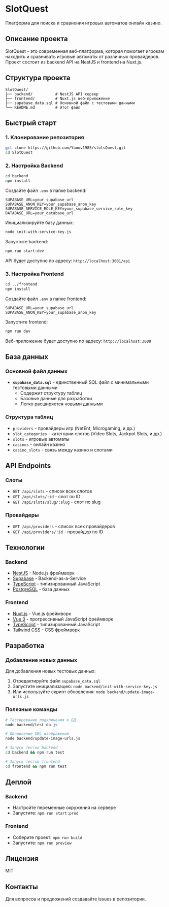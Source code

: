 # SlotQuest

Платформа для поиска и сравнения игровых автоматов онлайн казино.

## Описание проекта

SlotQuest - это современная веб-платформа, которая помогает игрокам находить и сравнивать игровые автоматы от различных провайдеров. Проект состоит из backend API на NestJS и frontend на Nuxt.js.

## Структура проекта

```
SlotQuest/
├── backend/          # NestJS API сервер
├── frontend/         # Nuxt.js веб-приложение
├── supabase_data.sql # Основной файл с тестовыми данными
└── README.md         # Этот файл
```

## Быстрый старт

### 1. Клонирование репозитория

```bash
git clone https://github.com/Yanov1985/slotsQuest.git
cd SlotQuest
```

### 2. Настройка Backend

```bash
cd backend
npm install
```

Создайте файл `.env` в папке backend:

```env
SUPABASE_URL=your_supabase_url
SUPABASE_ANON_KEY=your_supabase_anon_key
SUPABASE_SERVICE_ROLE_KEY=your_supabase_service_role_key
DATABASE_URL=your_database_url
```

Инициализируйте базу данных:

```bash
node init-with-service-key.js
```

Запустите backend:

```bash
npm run start:dev
```

API будет доступно по адресу: `http://localhost:3001/api`

### 3. Настройка Frontend

```bash
cd ../frontend
npm install
```

Создайте файл `.env` в папке frontend:

```env
SUPABASE_URL=your_supabase_url
SUPABASE_ANON_KEY=your_supabase_anon_key
```

Запустите frontend:

```bash
npm run dev
```

Веб-приложение будет доступно по адресу: `http://localhost:3000`

## База данных

### Основной файл данных

- **`supabase_data.sql`** - единственный SQL файл с минимальными тестовыми данными
  - Содержит структуру таблиц
  - Базовые данные для разработки
  - Легко расширяется новыми данными

### Структура таблиц

- `providers` - провайдеры игр (NetEnt, Microgaming, и др.)
- `slot_categories` - категории слотов (Video Slots, Jackpot Slots, и др.)
- `slots` - игровые автоматы
- `casinos` - онлайн казино
- `casino_slots` - связь между казино и слотами

## API Endpoints

### Слоты
- `GET /api/slots` - список всех слотов
- `GET /api/slots/:id` - слот по ID
- `GET /api/slots/slug/:slug` - слот по slug

### Провайдеры
- `GET /api/providers` - список всех провайдеров
- `GET /api/providers/:id` - провайдер по ID

## Технологии

### Backend
- [NestJS](https://nestjs.com/) - Node.js фреймворк
- [Supabase](https://supabase.com/) - Backend-as-a-Service
- [TypeScript](https://www.typescriptlang.org/) - типизированный JavaScript
- [PostgreSQL](https://www.postgresql.org/) - база данных

### Frontend
- [Nuxt.js](https://nuxt.com/) - Vue.js фреймворк
- [Vue 3](https://vuejs.org/) - прогрессивный JavaScript фреймворк
- [TypeScript](https://www.typescriptlang.org/) - типизированный JavaScript
- [Tailwind CSS](https://tailwindcss.com/) - CSS фреймворк

## Разработка

### Добавление новых данных

Для добавления новых тестовых данных:

1. Отредактируйте файл `supabase_data.sql`
2. Запустите инициализацию: `node backend/init-with-service-key.js`
3. Или используйте скрипт обновления: `node backend/update-image-urls.js`

### Полезные команды

```bash
# Тестирование подключения к БД
node backend/test-db.js

# Обновление URL изображений
node backend/update-image-urls.js

# Запуск тестов backend
cd backend && npm run test

# Запуск тестов frontend
cd frontend && npm run test
```

## Деплой

### Backend
- Настройте переменные окружения на сервере
- Запустите: `npm run start:prod`

### Frontend
- Соберите проект: `npm run build`
- Запустите: `npm run preview`

## Лицензия

MIT

## Контакты

Для вопросов и предложений создавайте issues в репозитории.